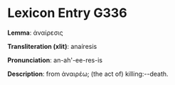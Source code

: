 # Lexicon Entry G336

**Lemma**: ἀναίρεσις

**Transliteration (xlit)**: anaíresis

**Pronunciation**: an-ah'-ee-res-is

**Description**:
from ἀναιρέω; (the act of) killing:--death.
